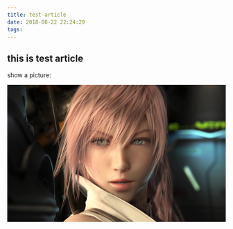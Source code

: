 ```yaml
---
title: test-article
date: 2018-08-22 22:24:29
tags:
---
```


## this is test article
show a picture:

![logo](test-article/124.jpg)